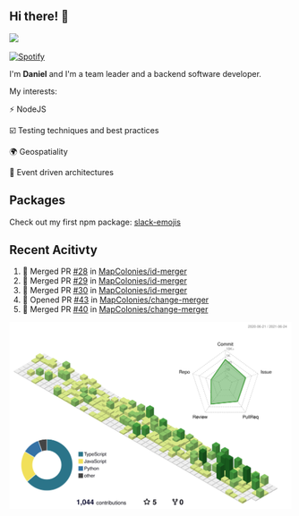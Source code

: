 ## Hi there! 👋

<p>
  <img src="https://github-readme-stats.vercel.app/api?username=syncush&theme=tokyonight">
</p>

[![Spotify](https://novatorem-rust.vercel.app/api/spotify)](https://open.spotify.com/user/syncush)

I'm **Daniel** and I'm a team leader and a backend software developer.

My interests:

⚡ NodeJS

☑️ Testing techniques and best practices

🌍 Geospatiality

🧠 Event driven architectures

## Packages
Check out my first npm package: [slack-emojis](https://www.npmjs.com/package/slack-emojis)

## Recent Acitivty
<!--START_SECTION:activity-->
1. 🎉 Merged PR [#28](https://github.com/MapColonies/id-merger/pull/28) in [MapColonies/id-merger](https://github.com/MapColonies/id-merger)
2. 🎉 Merged PR [#29](https://github.com/MapColonies/id-merger/pull/29) in [MapColonies/id-merger](https://github.com/MapColonies/id-merger)
3. 🎉 Merged PR [#30](https://github.com/MapColonies/id-merger/pull/30) in [MapColonies/id-merger](https://github.com/MapColonies/id-merger)
4. 💪 Opened PR [#43](https://github.com/MapColonies/change-merger/pull/43) in [MapColonies/change-merger](https://github.com/MapColonies/change-merger)
5. 🎉 Merged PR [#40](https://github.com/MapColonies/change-merger/pull/40) in [MapColonies/change-merger](https://github.com/MapColonies/change-merger)
<!--END_SECTION:activity-->

![contrib](./profile-3d-contrib/profile-green-animate.svg)
